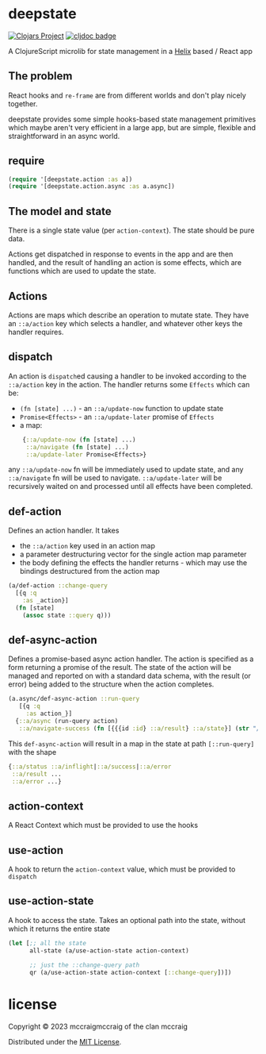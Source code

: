 # deepstate

[![Clojars Project](https://img.shields.io/clojars/v/com.github.mccraigmccraig/deepstate.svg)](https://clojars.org/com.github.mccraigmccraig/deepstate)
[![cljdoc badge](https://cljdoc.org/badge/com.github.mccraigmccraig/deepstate)](https://cljdoc.org/d/com.github.mccraigmccraig/deepstate)


A ClojureScript microlib for state management in a [Helix](https://github.com/lilactown/helix) based / React app

## The problem

React hooks and `re-frame` are from different worlds and don't play nicely 
together.

deepstate provides some simple hooks-based state management primitives which 
maybe aren't very efficient in a large app, but are simple, flexible and
straightforward in an async world.

## require

``` clojure
(require '[deepstate.action :as a])
(require '[deepstate.action.async :as a.async])
```

## The model and state

There is a single state value (per `action-context`). The state
should be pure data.

Actions get 
dispatched in response to events in the app and are then handled, 
and the result of handling an 
action is some effects, which are functions which are used to update
the state. 

## Actions

Actions are maps which describe an operation to mutate state. They have
an `::a/action` key which selects a handler, and whatever other keys 
the handler requires.

## dispatch 

An action is `dispatch`ed causing a handler to be invoked according 
to the `::a/action` key in the action. The handler
returns some `Effects` which can be:

* `(fn [state] ...)` - an `::a/update-now` function to update state
* `Promise<Effects>` - an `::a/update-later` promise of `Effects`
* a map: 
``` clojure
    {::a/update-now (fn [state] ...)
     ::a/navigate (fn [state] ...)
     ::a/update-later Promise<Effects>}
```

any `::a/update-now` fn will be immediately used to update state,
and any `::a/navigate` fn will be used to navigate. 
`::a/update-later` will be recursively waited on and processed
until all effects have been completed.

## def-action

Defines an action handler. It takes

* the `::a/action` key used in an action map
* a parameter destructuring vector for the single action map parameter 
* the body defining the effects the handler returns - which may use
  the bindings destructured from the action map

``` clojure
(a/def-action ::change-query
  [{q :q
    :as _action}]
  (fn [state]
    (assoc state ::query q)))
```

## def-async-action 

Defines a promise-based async action handler. The action is specified as 
a form returning a promise of the result. The state of the action 
will be managed and reported on with a standard data schema, with 
the result (or error) being added to the structure when the action completes. 


``` clojure
(a.async/def-async-action ::run-query
   [{q :q
     :as action_}]
  {::a/async (run-query action)
   ::a/navigate-success (fn [{{{id :id} ::a/result} ::a/state}] (str "/item/" id))})
```

This `def-async-action` will result in a map in the state at path `[::run-query]`
with the shape 

``` clojure
{::a/status ::a/inflight|::a/success|::a/error
 ::a/result ...
 ::a/error ...}
```

## action-context

A React Context which must be provided to use the hooks

## use-action 

A hook to return the `action-context` value, which must be provided to `dispatch`

## use-action-state 

A hook to access the state. Takes an optional path into the state, without which
it returns the entire state 

``` clojure
(let [;; all the state
      all-state (a/use-action-state action-context)
      
      ;; just the ::change-query path
      qr (a/use-action-state action-context [::change-query])])
```


# license

Copyright © 2023 mccraigmccraig of the clan mccraig

Distributed under the [MIT License](https://github.com/mccraigmccraig/deepstate/blob/trunk/LICENSE).


